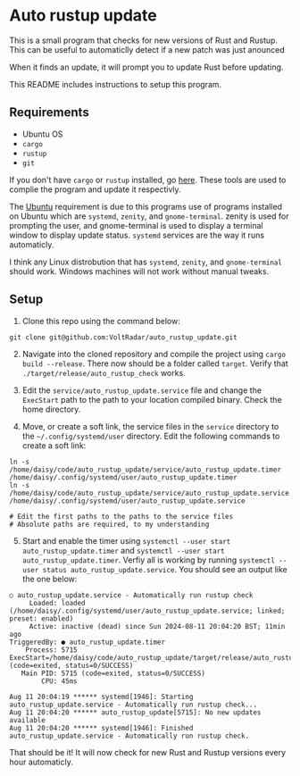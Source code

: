 # Auto rustup update

This is a small program that checks for new versions of Rust and Rustup.
This can be useful to automaticlly detect if a new patch was just anounced

When it finds an update, it will prompt you to update Rust before
updating.

This README includes instructions to setup this program.

## Requirements

- Ubuntu OS
- `cargo`
- `rustup`
- `git`

If you don't have `cargo` or `rustup` installed, go
[here](https://www.rust-lang.org/tools/install). These tools are used to
complie the program and update it respectivly.

The [Ubuntu](https://ubuntu.com/download) requirement is due to this
programs use of programs installed on Ubuntu which are `systemd`,
`zenity`, and `gnome-terminal`. zenity is used for prompting the user, and
gnome-terminal is used to display a terminal window to display update
status. `systemd` services are the way it runs automaticly.

I think any Linux distrobution that has `systemd`, `zenity`, and
`gnome-terminal` should work. Windows machines will not work without
manual tweaks.

## Setup

1. Clone this repo using the command below:

```
git clone git@github.com:VoltRadar/auto_rustup_update.git
```

2. Navigate into the cloned repository and compile the project using
`cargo build --release`. There now should be a folder called `target`.
Verify that `./target/release/auto_rustup_check` works.

3. Edit the `service/auto_rustup_update.service` file and change the
`ExecStart` path to the path to your location compiled binary. Check the
home directory.

4. Move, or create a soft link, the service files in the `service` directory to the `~/.config/systemd/user` directory. Edit the following commands to create a soft link:

```
ln -s /home/daisy/code/auto_rustup_update/service/auto_rustup_update.timer /home/daisy/.config/systemd/user/auto_rustup_update.timer
ln -s /home/daisy/code/auto_rustup_update/service/auto_rustup_update.service /home/daisy/.config/systemd/user/auto_rustup_update.service

# Edit the first paths to the paths to the service files
# Absolute paths are required, to my understanding
```

5. Start and enable the timer using `systemctl --user start auto_rustup_update.timer` and `systemctl --user start auto_rustup_update.timer`. Verfiy all is working by running `systemctl --user status auto_rustup_update.service`. You should see an output like the one below:

```
○ auto_rustup_update.service - Automatically run rustup check
     Loaded: loaded (/home/daisy/.config/systemd/user/auto_rustup_update.service; linked; preset: enabled)
     Active: inactive (dead) since Sun 2024-08-11 20:04:20 BST; 11min ago
TriggeredBy: ● auto_rustup_update.timer
    Process: 5715 ExecStart=/home/daisy/code/auto_rustup_update/target/release/auto_rustup_update (code=exited, status=0/SUCCESS)
   Main PID: 5715 (code=exited, status=0/SUCCESS)
        CPU: 45ms

Aug 11 20:04:19 ****** systemd[1946]: Starting auto_rustup_update.service - Automatically run rustup check...
Aug 11 20:04:20 ****** auto_rustup_update[5715]: No new updates available
Aug 11 20:04:20 ****** systemd[1946]: Finished auto_rustup_update.service - Automatically run rustup check.
```

That should be it! It will now check for new Rust and Rustup versions
every hour automaticly.